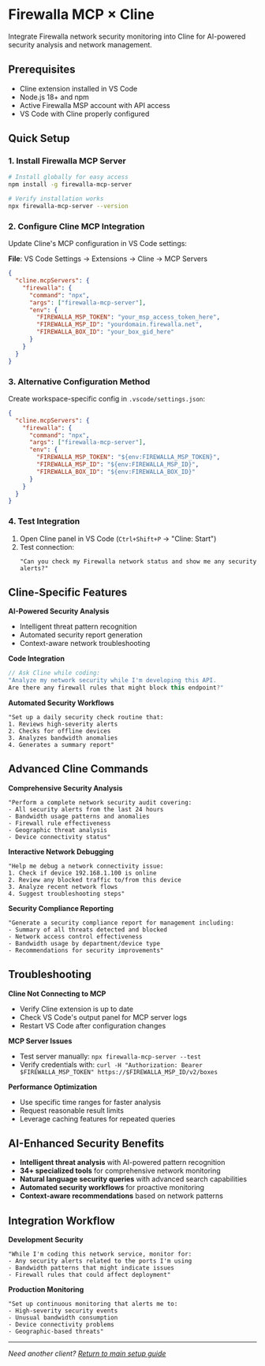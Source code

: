 # Firewalla MCP × Cline

Integrate Firewalla network security monitoring into Cline for AI-powered security analysis and network management.

## Prerequisites

- Cline extension installed in VS Code
- Node.js 18+ and npm
- Active Firewalla MSP account with API access
- VS Code with Cline properly configured

## Quick Setup

### 1. Install Firewalla MCP Server

```bash
# Install globally for easy access
npm install -g firewalla-mcp-server

# Verify installation works
npx firewalla-mcp-server --version
```

### 2. Configure Cline MCP Integration

Update Cline's MCP configuration in VS Code settings:

**File**: VS Code Settings → Extensions → Cline → MCP Servers

```json
{
  "cline.mcpServers": {
    "firewalla": {
      "command": "npx",
      "args": ["firewalla-mcp-server"],
      "env": {
        "FIREWALLA_MSP_TOKEN": "your_msp_access_token_here",
        "FIREWALLA_MSP_ID": "yourdomain.firewalla.net",
        "FIREWALLA_BOX_ID": "your_box_gid_here"
      }
    }
  }
}
```

### 3. Alternative Configuration Method

Create workspace-specific config in `.vscode/settings.json`:

```json
{
  "cline.mcpServers": {
    "firewalla": {
      "command": "npx",
      "args": ["firewalla-mcp-server"],
      "env": {
        "FIREWALLA_MSP_TOKEN": "${env:FIREWALLA_MSP_TOKEN}",
        "FIREWALLA_MSP_ID": "${env:FIREWALLA_MSP_ID}",
        "FIREWALLA_BOX_ID": "${env:FIREWALLA_BOX_ID}"
      }
    }
  }
}
```

### 4. Test Integration

1. Open Cline panel in VS Code (`Ctrl+Shift+P` → "Cline: Start")
2. Test connection:
   ```text
   "Can you check my Firewalla network status and show me any security alerts?"
   ```

## Cline-Specific Features

**AI-Powered Security Analysis**
- Intelligent threat pattern recognition
- Automated security report generation
- Context-aware network troubleshooting

**Code Integration**
```typescript
// Ask Cline while coding:
"Analyze my network security while I'm developing this API.
Are there any firewall rules that might block this endpoint?"
```

**Automated Security Workflows**
```text
"Set up a daily security check routine that:
1. Reviews high-severity alerts
2. Checks for offline devices
3. Analyzes bandwidth anomalies
4. Generates a summary report"
```

## Advanced Cline Commands

**Comprehensive Security Analysis**
```text
"Perform a complete network security audit covering:
- All security alerts from the last 24 hours
- Bandwidth usage patterns and anomalies
- Firewall rule effectiveness
- Geographic threat analysis
- Device connectivity status"
```

**Interactive Network Debugging**
```text
"Help me debug a network connectivity issue:
1. Check if device 192.168.1.100 is online
2. Review any blocked traffic to/from this device
3. Analyze recent network flows
4. Suggest troubleshooting steps"
```

**Security Compliance Reporting**
```text
"Generate a security compliance report for management including:
- Summary of all threats detected and blocked
- Network access control effectiveness
- Bandwidth usage by department/device type
- Recommendations for security improvements"
```

## Troubleshooting

**Cline Not Connecting to MCP**
- Verify Cline extension is up to date
- Check VS Code's output panel for MCP server logs
- Restart VS Code after configuration changes

**MCP Server Issues**
- Test server manually: `npx firewalla-mcp-server --test`
- Verify credentials with: `curl -H "Authorization: Bearer $FIREWALLA_MSP_TOKEN" https://$FIREWALLA_MSP_ID/v2/boxes`

**Performance Optimization**
- Use specific time ranges for faster analysis
- Request reasonable result limits
- Leverage caching features for repeated queries

## AI-Enhanced Security Benefits

- **Intelligent threat analysis** with AI-powered pattern recognition
- **34+ specialized tools** for comprehensive network monitoring
- **Natural language security queries** with advanced search capabilities
- **Automated security workflows** for proactive monitoring
- **Context-aware recommendations** based on network patterns

## Integration Workflow

**Development Security**
```text
"While I'm coding this network service, monitor for:
- Any security alerts related to the ports I'm using
- Bandwidth patterns that might indicate issues
- Firewall rules that could affect deployment"
```

**Production Monitoring**
```text
"Set up continuous monitoring that alerts me to:
- High-severity security events
- Unusual bandwidth consumption
- Device connectivity problems
- Geographic-based threats"
```

---

*Need another client? [Return to main setup guide](../../README.md#client-setup-guides)*